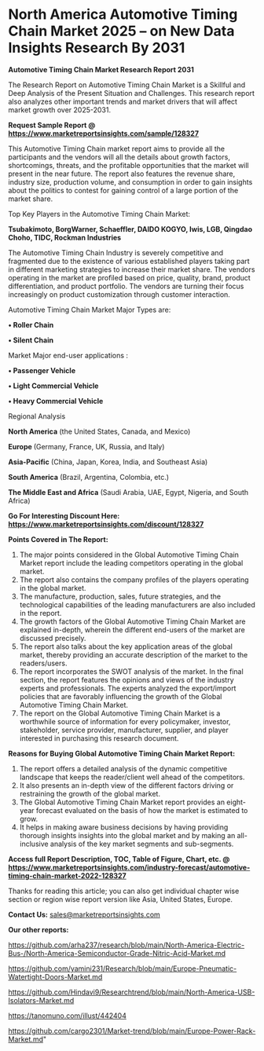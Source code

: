 # North America Automotive Timing Chain Market 2025 – on New Data Insights Research By 2031

<strong>Automotive Timing Chain Market Research Report 2031</strong>

The Research Report on Automotive Timing Chain Market is a Skillful and Deep Analysis of the Present Situation and Challenges. This research report also analyzes other important trends and market drivers that will affect market growth over 2025-2031.

<strong>Request Sample Report @ <a href=https://www.marketreportsinsights.com/sample/128327>https://www.marketreportsinsights.com/sample/128327</a></strong>

This Automotive Timing Chain market report aims to provide all the participants and the vendors will all the details about growth factors, shortcomings, threats, and the profitable opportunities that the market will present in the near future. The report also features the revenue share, industry size, production volume, and consumption in order to gain insights about the politics to contest for gaining control of a large portion of the market share.

Top Key Players in the Automotive Timing Chain Market:

<strong>Tsubakimoto, BorgWarner, Schaeffler, DAIDO KOGYO, Iwis, LGB, Qingdao Choho, TIDC, Rockman Industries</strong>

The Automotive Timing Chain Industry is severely competitive and fragmented due to the existence of various established players taking part in different marketing strategies to increase their market share. The vendors operating in the market are profiled based on price, quality, brand, product differentiation, and product portfolio. The vendors are turning their focus increasingly on product customization through customer interaction.

Automotive Timing Chain Market Major Types are:

<strong>• Roller Chain

• Silent Chain</strong>

Market Major end-user applications :

<strong>• Passenger Vehicle

• Light Commercial Vehicle

• Heavy Commercial Vehicle</strong>

Regional Analysis

</u><strong><b>North America</b></strong> (the United States, Canada, and Mexico)

<strong><b>Europe </b></strong>(Germany, France, UK, Russia, and Italy)

<strong><b>Asia-Pacific</b></strong> (China, Japan, Korea, India, and Southeast Asia)

<strong><b>South America</b></strong> (Brazil, Argentina, Colombia, etc.)

<strong><b>The Middle East and Africa</b></strong> (Saudi Arabia, UAE, Egypt, Nigeria, and South Africa)

<strong>Go For Interesting Discount Here: <a href=https://www.marketreportsinsights.com/discount/128327>https://www.marketreportsinsights.com/discount/128327</a></strong>

<strong>Points Covered in The Report:</strong>
<ol>
  <li>The major points considered in the Global Automotive Timing Chain Market report include the leading competitors operating in the global market.</li>
  <li>The report also contains the company profiles of the players operating in the global market.</li>
  <li>The manufacture, production, sales, future strategies, and the technological capabilities of the leading manufacturers are also included in the report.</li>
  <li>The growth factors of the Global Automotive Timing Chain Market are explained in-depth, wherein the different end-users of the market are discussed precisely.</li>
  <li>The report also talks about the key application areas of the global market, thereby providing an accurate description of the market to the readers/users.</li>
  <li>The report incorporates the SWOT analysis of the market. In the final section, the report features the opinions and views of the industry experts and professionals. The experts analyzed the export/import policies that are favorably influencing the growth of the Global Automotive Timing Chain Market.</li>
  <li>The report on the Global Automotive Timing Chain Market is a worthwhile source of information for every policymaker, investor, stakeholder, service provider, manufacturer, supplier, and player interested in purchasing this research document.</li>
</ol>
<strong>Reasons for Buying Global Automotive Timing Chain Market Report:</strong>

<ol>
  <li>The report offers a detailed analysis of the dynamic competitive landscape that keeps the reader/client well ahead of the competitors.</li>
  <li>It also presents an in-depth view of the different factors driving or restraining the growth of the global market.</li>
  <li>The Global Automotive Timing Chain Market report provides an eight-year forecast evaluated on the basis of how the market is estimated to grow.</li>
  <li>It helps in making aware business decisions by having providing thorough insights insights into the global market and by making an all-inclusive analysis of the key market segments and sub-segments.</li>
</ol>
<strong>Access full Report Description, TOC, Table of Figure, Chart, etc. @ <a href=https://www.marketreportsinsights.com/industry-forecast/automotive-timing-chain-market-2022-128327>https://www.marketreportsinsights.com/industry-forecast/automotive-timing-chain-market-2022-128327</a></strong>


Thanks for reading this article; you can also get individual chapter wise section or region wise report version like Asia, United States, Europe.

<strong>Contact Us:</strong>
sales@marketreportsinsights.com

<strong>Our other reports:</strong>

<a href=https://github.com/arha237/research/blob/main/North-America-Electric-Bus-/North-America-Semiconductor-Grade-Nitric-Acid-Market.md>https://github.com/arha237/research/blob/main/North-America-Electric-Bus-/North-America-Semiconductor-Grade-Nitric-Acid-Market.md</a>

<a href=https://github.com/yamini231/Research/blob/main/Europe-Pneumatic-Watertight-Doors-Market.md>https://github.com/yamini231/Research/blob/main/Europe-Pneumatic-Watertight-Doors-Market.md</a>

<a href=https://github.com/Hindavi9/Researchtrend/blob/main/North-America-USB-Isolators-Market.md>https://github.com/Hindavi9/Researchtrend/blob/main/North-America-USB-Isolators-Market.md</a>

<a href=https://tanomuno.com/illust/442404>https://tanomuno.com/illust/442404</a>

<a href=https://github.com/cargo2301/Market-trend/blob/main/Europe-Power-Rack-Market.md>https://github.com/cargo2301/Market-trend/blob/main/Europe-Power-Rack-Market.md</a>"
